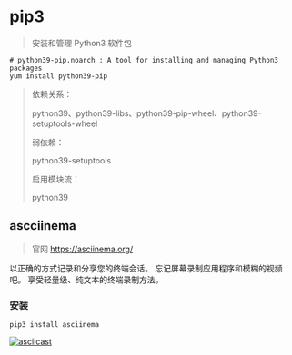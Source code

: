# pip3

> 安装和管理 Python3 软件包

``` shell
# python39-pip.noarch : A tool for installing and managing Python3 packages
yum install python39-pip
```

> 依赖关系：
>
> python39、python39-libs、python39-pip-wheel、python39-setuptools-wheel
>
> 弱依赖：
>
> python39-setuptools 
>
> 启用模块流：
>
> python39

## ascciinema

> 官网 https://asciinema.org/

以正确的方式记录和分享您的终端会话。 忘记屏幕录制应用程序和模糊的视频吧。 享受轻量级、纯文本的终端录制方法。 

### 安装

``` shell
pip3 install asciinema
```

[![asciicast](https://asciinema.org/a/FmGH27z087rXwlC0miojipHfV.svg)](https://asciinema.org/a/FmGH27z087rXwlC0miojipHfV?rows=6&autoplay=1&speed=2)
